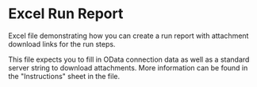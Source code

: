 # Excel Run Report

Excel file demonstrating how you can create a run report with attachment download links for the run steps.

This file expects you to fill in OData connection data as well as a standard server string to download attachments.
More information can be found in the "Instructions" sheet in the file.
